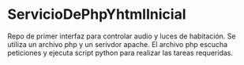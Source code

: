 # ServicioDePhpYhtmlInicial
Repo de primer interfaz para controlar audio y luces de habitación.
Se utiliza un archivo php y un serivdor apache.
El archivo php escucha peticiones y ejecuta script python para realizar las tareas requeridas.
